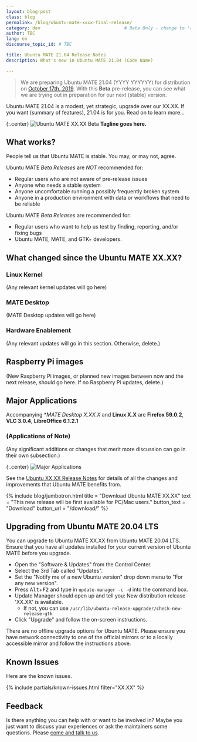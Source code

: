 ```yaml
---
layout: blog-post
class: blog
permalink: /blog/ubuntu-mate-xxxx-final-release/
category: dev                                # Beta Only - change to 'release'
author: TBC
lang: en
discourse_topic_id: # TBC

title: Ubuntu MATE 21.04 Release Notes
description: What's new in Ubuntu MATE 21.04 (Code Name)

---
```


<!--- Beta Only - Remove for final release --->

> We are preparing Ubuntu MATE 21.04 (YYYY YYYYYY) for distribution on
[October 17th, 2019](https://wiki.ubuntu.com/YYYYYY/ReleaseSchedule).
With this **Beta** pre-release, you can see what we are trying out in
preparation for our next (stable) version.

<!--- End of Beta Only --->


Ubuntu MATE 21.04 is a modest, yet strategic, upgrade over our XX.XX. If you want (summary of features), 21.04 is for you. Read on to learn more...

{:.center}
![Ubuntu MATE XX.XX Beta](/images/blog/eoan/eoan-ermine-desktop.png)
**Tagline goes here.**


<!--- Beta Only - Remove for final release --->

## What works?

People tell us that Ubuntu MATE is stable. You may, or may not, agree.

Ubuntu MATE *Beta Releases* are *NOT* recommended for:

  * Regular users who are not aware of pre-release issues
  * Anyone who needs a stable system
  * Anyone uncomfortable running a possibly frequently broken system
  * Anyone in a production environment with data or workflows that need to be reliable

Ubuntu MATE *Beta Releases* are recommended for:

  * Regular users who want to help us test by finding, reporting, and/or fixing bugs
  * Ubuntu MATE, MATE, and GTK+ developers.

<!--- End of Beta Only --->


## What changed since the Ubuntu MATE XX.XX?


### Linux Kernel

(Any relevant kernel updates will go here)


### MATE Desktop

(MATE Desktop updates will go here)


### Hardware Enablement

(Any relevant updates will go in this section. Otherwise, delete.)


## Raspberry Pi images

(New Raspberry Pi images, or planned new images between now and the next
release, should go here. If no Raspberry Pi updates, delete.)


## Major Applications

Accompanying **MATE Desktop X.XX.X* and **Linux X.X** are **Firefox
59.0.2**, **VLC 3.0.4**, **LibreOffice 6.1.2.1**


### (Applications of Note)

(Any significant additions or changes that merit more discussion can
go in their own subsection.)


{:.center}
![Major Applications](/images/blog/cosmic/versions.png)

See the [Ubuntu XX.XX Release Notes](https://wiki.ubuntu.com/GroovyGorilla/ReleaseNotes)
for details of all the changes and improvements that Ubuntu MATE benefits from.

{% include blog/jumbotron.html
    title = "Download Ubuntu MATE XX.XX"
    text = "This new release will be first available for PC/Mac users."
    button_text = "Download"
    button_url = "/download/"
%}


## Upgrading from Ubuntu MATE 20.04 LTS

You can upgrade to Ubuntu MATE XX.XX from Ubuntu MATE 20.04 LTS. Ensure that you
have all updates installed for your current version of Ubuntu MATE before you
upgrade.

  * Open the "Software & Updates" from the Control Center.
  * Select the 3rd Tab called "Updates".
  * Set the "Notify me of a new Ubuntu version" drop down menu to "For any new version".
  * Press <kbd>Alt</kbd>+<kbd>F2</kbd> and type in `update-manager -c -d` into the command box.
  * Update Manager should open up and tell you: New distribution release 'XX.XX' is available.
    * If not, you can use `/usr/lib/ubuntu-release-upgrader/check-new-release-gtk`
  * Click "Upgrade" and follow the on-screen instructions.

There are no offline upgrade options for Ubuntu MATE. Please ensure you have
network connectivity to one of the official mirrors or to a locally accessible
mirror and follow the instructions above.


## Known Issues

Here are the known issues.

{% include partials/known-issues.html filter="XX.XX" %}


## Feedback

Is there anything you can help with or want to be involved in? Maybe you just
want to discuss your experiences or ask the maintainers some questions. Please
[come and talk to us](https://ubuntu-mate.community/).

